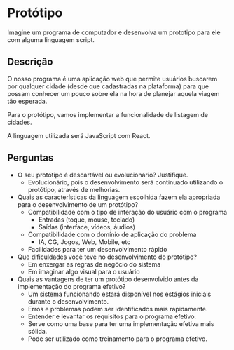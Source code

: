# Protótipo
Imagine um programa de computador e desenvolva um prototipo para ele com alguma linguagem script.

## Descrição
O nosso programa é uma aplicação web que permite usuários buscarem por qualquer cidade (desde que cadastradas na plataforma) para que possam conhecer um pouco sobre ela na hora de planejar aquela viagem tão esperada.

Para o protótipo, vamos implementar a funcionalidade de listagem de cidades.

A linguagem utilizada será JavaScript com React.

## Perguntas
- O seu protótipo é descartável ou evolucionário? Justifique.
    - Evolucionário, pois o desenvolvimento será continuado utilizando o protótipo, através de melhorias. 
- Quais as características da linguagem escolhida fazem ela apropriada para o
desenvolvimento de um protótipo?
    - Compatibilidade com o tipo de interação do usuário com o programa
        - Entradas (toque, mouse, teclado)
        - Saídas (interface, vídeos, áudios)
    - Compatibilidade com o domínio de aplicação do problema
        - IA, CG, Jogos, Web, Mobile, etc
    - Facilidades para ter um desenvolvimento rápido
- Que dificuldades você teve no desenvolvimento do protótipo?
    - Em enxergar as regras de negócio do sistema
    - Em imaginar algo visual para o usuário
- Quais as vantagens de ter um protótipo desenvolvido antes da implementação do
programa efetivo?
    - Um sistema funcionando estará disponível nos estágios iniciais durante o desenvolvimento.
    - Erros e problemas podem ser identificados mais rapidamente.
    - Entender e levantar os requisitos para o programa efetivo.
    - Serve como uma base para ter uma implementação efetiva mais sólida.
    - Pode ser utilizado como treinamento para o programa efetivo.